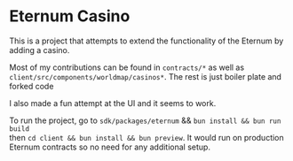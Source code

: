 # Eternum Casino

This is a project that attempts to extend the functionality of the Eternum by adding a casino.

Most of my contributions can be found in `contracts/*` as well as `client/src/components/worldmap/casinos*`. The rest is just boiler plate and forked code

I also made a fun attempt at the UI and it seems to work.

To run the project, go to
`sdk/packages/eternum` && `bun install && bun run build` <br> 
then `cd client && bun install && bun preview`. It would run on production Eternum contracts so no need for any additional setup.
